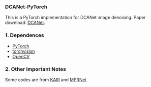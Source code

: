 ### DCANet-PyTorch

This is a PyTorch implementation for DCANet image denoising. Paper download: [DCANet](https://arxiv.org/abs/2304.01498).

### 1. Dependences
* [PyTorch](http://pytorch.org/)
* [torchvision](https://github.com/pytorch/vision)
* [OpenCV](https://pypi.org/project/opencv-python/)

### 2. Other Important Notes

Some codes are from [KAIR](https://github.com/cszn/KAIR) and [MPRNet](https://github.com/swz30/MPRNet)
